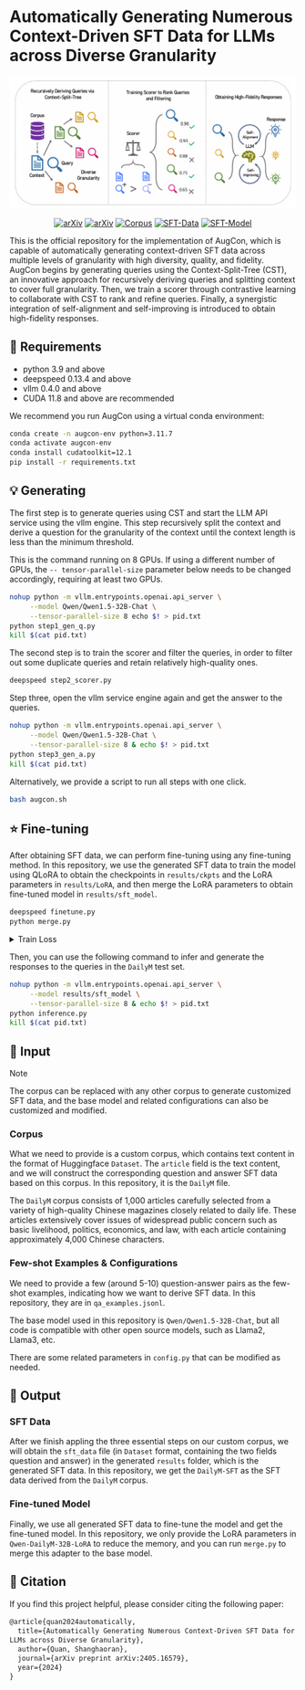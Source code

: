 # Automatically Generating Numerous Context-Driven SFT Data for LLMs across Diverse Granularity

![alt text](overview.png)

<div align="center">


[![arXiv](https://img.shields.io/badge/Paper-2405.16579-red?logo=arxiv)](https://arxiv.org/abs/2405.16579)
[![arXiv](https://img.shields.io/badge/Collection-AugCon-yallow?logo=huggingface)](https://huggingface.co/collections/quanshr/augcon-66801252752d68b77f73ee02)
[![Corpus](https://img.shields.io/badge/Corpus-DailyM-yellow)](#Corpus)
[![SFT-Data](https://img.shields.io/badge/SFT_Data-DailyM--SFT-blue)](#sft-data)
[![SFT-Model](https://img.shields.io/badge/SFT_Model-Qwen--DailyM--32B-green)](#fine-tuned-model)

</div>

This is the official repository for the implementation of AugCon, which is capable of automatically generating context-driven SFT data across multiple levels of granularity with high diversity, quality, and fidelity. 
AugCon begins by generating queries using the Context-Split-Tree (CST), an innovative approach for recursively deriving queries and splitting context to cover full granularity. Then, we train a scorer through contrastive learning to collaborate with CST to rank and refine queries. Finally, a synergistic integration of self-alignment and self-improving is introduced to obtain high-fidelity responses.

## 🔧 Requirements

- python 3.9 and above
- deepspeed 0.13.4 and above
- vllm 0.4.0 and above
- CUDA 11.8 and above are recommended

We recommend you run AugCon using a virtual conda environment:

```bash
conda create -n augcon-env python=3.11.7
conda activate augcon-env
conda install cudatoolkit=12.1
pip install -r requirements.txt
```

## 💡 Generating

The first step is to generate queries using CST and start the LLM API service using the vllm engine. This step recursively split the context and derive a question for the granularity of the context until the context length is less than the minimum threshold.

This is the command running on 8 GPUs. If using a different number of GPUs, the `-- tensor-parallel-size` parameter below needs to be changed accordingly, requiring at least two GPUs.

```bash
nohup python -m vllm.entrypoints.openai.api_server \
     --model Qwen/Qwen1.5-32B-Chat \
     --tensor-parallel-size 8 echo $! > pid.txt
python step1_gen_q.py
kill $(cat pid.txt)
```

The second step is to train the scorer and filter the queries, in order to filter out some duplicate queries and retain relatively high-quality ones.

```bash
deepspeed step2_scorer.py
```

Step three, open the vllm service engine again and get the answer to the queries. 

```bash
nohup python -m vllm.entrypoints.openai.api_server \
     --model Qwen/Qwen1.5-32B-Chat \
     --tensor-parallel-size 8 & echo $! > pid.txt
python step3_gen_a.py
kill $(cat pid.txt)
```

Alternatively, we provide a script to run all steps with one click.

```bash
bash augcon.sh
```

## ⭐ Fine-tuning

After obtaining SFT data, we can perform fine-tuning using any fine-tuning method. In this repository, we use the generated SFT data to train the model using QLoRA to obtain the checkpoints in `results/ckpts` and the LoRA parameters in `results/LoRA`, and then merge the LoRA parameters to obtain fine-tuned model in `results/sft_model`.


```bash
deepspeed finetune.py
python merge.py
```

<details><summary>Train Loss</summary>

![alt text](loss.png)

The overall satisfaction scores increase steadily in both the `DailyM` test set and `AlignBench` during the training process. An interesting observation is that the training loss appears to plateau within epochs from Epoch 2 onwards, yet we observe sudden drops in loss at the boundaries between twoconsecutive epochs. This pattern strongly signals that our training dataset is characterized by extremely low similarity and exceptionally high diversity, meaning that training on one segment of data does not have an impact on the loss associated with another segment. 

</details>

Then, you can use the following command to infer and generate the responses to the queries in the `DailyM` test set.

```bash
nohup python -m vllm.entrypoints.openai.api_server \
     --model results/sft_model \
     --tensor-parallel-size 8 & echo $! > pid.txt
python inference.py
kill $(cat pid.txt)
```

## 📖 Input

> [!NOTE]
> The corpus can be replaced with any other corpus to generate customized SFT data, and the base model and related configurations can also be customized and modified.

### Corpus

What we need to provide is a custom corpus, which contains text content in the format of Huggingface `Dataset`. The `article` field is the text content, and we will construct the corresponding question and answer SFT data based on this corpus. In this repository, it is the `DailyM` file.

The `DailyM` corpus consists of 1,000 articles carefully selected from a variety of high-quality Chinese magazines closely related to daily life. These articles extensively cover issues of widespread public concern such as basic livelihood, politics, economics, and law, with each article containing approximately 4,000 Chinese characters.

### Few-shot Examples & Configurations

We need to provide a few (around 5-10) question-answer pairs as the few-shot examples, indicating how we want to derive SFT data. In this repository, they are in `qa_examples.jsonl`.

The base model used in this repository is `Qwen/Qwen1.5-32B-Chat`, but all code is compatible with other open source models, such as Llama2, Llama3, etc.

There are some related parameters in `config.py` that can be modified as needed.

## 📖 Output

### SFT Data

After we finish appling the three essential steps on our custom corpus, we will obtain the `sft_data` file (in `Dataset` format, containing the two fields question and answer) in the generated `results` folder, which is the generated SFT data. In this repository, we get the `DailyM-SFT` as the SFT data derived from the `DailyM` corpus.

### Fine-tuned Model

Finally, we use all generated SFT data to fine-tune the model and get the fine-tuned model. In this repository, we only provide the LoRA parameters in `Qwen-DailyM-32B-LoRA` to reduce the memory, and you can run `merge.py` to merge this adapter to the base model.


## 🚀 Citation

If you find this project helpful, please consider citing the following paper:

```
@article{quan2024automatically,
  title={Automatically Generating Numerous Context-Driven SFT Data for LLMs across Diverse Granularity},
  author={Quan, Shanghaoran},
  journal={arXiv preprint arXiv:2405.16579},
  year={2024}
}
```
